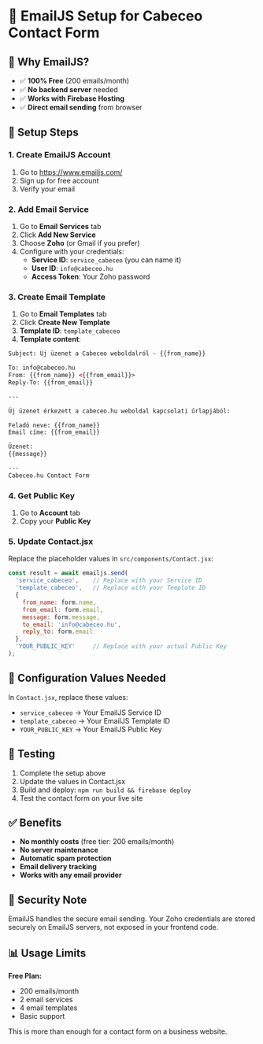 # 📧 EmailJS Setup for Cabeceo Contact Form

## 🚀 Why EmailJS?
- ✅ **100% Free** (200 emails/month)
- ✅ **No backend server** needed
- ✅ **Works with Firebase Hosting**
- ✅ **Direct email sending** from browser

## 🔧 Setup Steps

### 1. Create EmailJS Account
1. Go to https://www.emailjs.com/
2. Sign up for free account
3. Verify your email

### 2. Add Email Service
1. Go to **Email Services** tab
2. Click **Add New Service**
3. Choose **Zoho** (or Gmail if you prefer)
4. Configure with your credentials:
   - **Service ID**: `service_cabeceo` (you can name it)
   - **User ID**: `info@cabeceo.hu`
   - **Access Token**: Your Zoho password

### 3. Create Email Template
1. Go to **Email Templates** tab
2. Click **Create New Template**
3. **Template ID**: `template_cabeceo`
4. **Template content**:

```html
Subject: Új üzenet a Cabeceo weboldalról - {{from_name}}

To: info@cabeceo.hu
From: {{from_name}} <{{from_email}}>
Reply-To: {{from_email}}

---

Új üzenet érkezett a cabeceo.hu weboldal kapcsolati űrlapjából:

Feladó neve: {{from_name}}
Email címe: {{from_email}}

Üzenet:
{{message}}

---
Cabeceo.hu Contact Form
```

### 4. Get Public Key
1. Go to **Account** tab
2. Copy your **Public Key**

### 5. Update Contact.jsx
Replace the placeholder values in `src/components/Contact.jsx`:

```javascript
const result = await emailjs.send(
  'service_cabeceo',    // Replace with your Service ID
  'template_cabeceo',   // Replace with your Template ID
  {
    from_name: form.name,
    from_email: form.email,
    message: form.message,
    to_email: 'info@cabeceo.hu',
    reply_to: form.email
  },
  'YOUR_PUBLIC_KEY'     // Replace with your actual Public Key
);
```

## 📝 Configuration Values Needed

In `Contact.jsx`, replace these values:
- `service_cabeceo` → Your EmailJS Service ID
- `template_cabeceo` → Your EmailJS Template ID  
- `YOUR_PUBLIC_KEY` → Your EmailJS Public Key

## 🧪 Testing

1. Complete the setup above
2. Update the values in Contact.jsx
3. Build and deploy: `npm run build && firebase deploy`
4. Test the contact form on your live site

## ✅ Benefits

- **No monthly costs** (free tier: 200 emails/month)
- **No server maintenance**
- **Automatic spam protection**
- **Email delivery tracking**
- **Works with any email provider**

## 🔐 Security Note

EmailJS handles the secure email sending. Your Zoho credentials are stored securely on EmailJS servers, not exposed in your frontend code.

## 📊 Usage Limits

**Free Plan:**
- 200 emails/month
- 2 email services
- 4 email templates
- Basic support

This is more than enough for a contact form on a business website.
